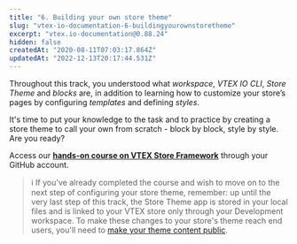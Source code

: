 ```yaml
---
title: "6. Building your own store theme"
slug: "vtex-io-documentation-6-buildingyourownstoretheme"
excerpt: "vtex.io-documentation@0.88.24"
hidden: false
createdAt: "2020-08-11T07:03:17.864Z"
updatedAt: "2022-12-13T20:17:44.531Z"
---
```

Throughout this track, you understood what *workspace*, *VTEX IO CLI*, *Store Theme* and *blocks* are, in addition to learning how to customize your store’s pages by configuring *templates* and defining *styles*.

It's time to put your knowledge to the task and to practice by creating a store theme to call your own from scratch - block by block, style by style. Are you ready?

Access our [**hands-on course on VTEX Store Framework**](http://lab.github.com/vtex-trainings/store-framework) through your GitHub account.

> ℹ️ If you've already completed the course and wish to move on to the next step of configuring your store theme, remember: up until the very last step of this track, the Store Theme app is stored in your local files and is linked to your VTEX store only through your Development workspace. To make these changes to your store's theme reach end users, you'll need to [make your theme content public](https://developers.vtex.com/vtex-developer-docs/docs/vtex-io-documentation-making-your-theme-content-public/).
